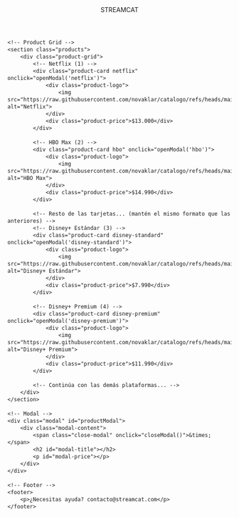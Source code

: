 <!DOCTYPE html>
<html lang="es">
<head>
    <meta charset="UTF-8">
    <meta name="viewport" content="width=device-width, initial-scale=1.0">
    <title>Catálogo Streaming</title>
    <link rel="stylesheet" href="https://cdnjs.cloudflare.com/ajax/libs/font-awesome/6.4.0/css/all.min.css">
    <!-- Rutas garantizadas para GitHub Pages -->
    <link rel="stylesheet" href="./styles.css">
    <script src="./script.js" defer></script>
</head>
<body>
    <!-- Header -->
    <header>
        <div class="logo">STREAM<span>CAT</span></div>
        <div class="menu-toggle">
            <i class="fas fa-bars"></i>
        </div>
    </header>

    <!-- Product Grid -->
    <section class="products">
        <div class="product-grid">
            <!-- Netflix (1) -->
            <div class="product-card netflix" onclick="openModal('netflix')">
                <div class="product-logo">
                    <img src="https://raw.githubusercontent.com/novaklar/catalogo/refs/heads/main/catalogos/1.png" alt="Netflix">
                </div>
                <div class="product-price">$13.000</div>
            </div>

            <!-- HBO Max (2) -->
            <div class="product-card hbo" onclick="openModal('hbo')">
                <div class="product-logo">
                    <img src="https://raw.githubusercontent.com/novaklar/catalogo/refs/heads/main/catalogos/2.png" alt="HBO Max">
                </div>
                <div class="product-price">$14.990</div>
            </div>

            <!-- Resto de las tarjetas... (mantén el mismo formato que las anteriores) -->
            <!-- Disney+ Estándar (3) -->
            <div class="product-card disney-standard" onclick="openModal('disney-standard')">
                <div class="product-logo">
                    <img src="https://raw.githubusercontent.com/novaklar/catalogo/refs/heads/main/catalogos/3.png" alt="Disney+ Estándar">
                </div>
                <div class="product-price">$7.990</div>
            </div>

            <!-- Disney+ Premium (4) -->
            <div class="product-card disney-premium" onclick="openModal('disney-premium')">
                <div class="product-logo">
                    <img src="https://raw.githubusercontent.com/novaklar/catalogo/refs/heads/main/catalogos/4.png" alt="Disney+ Premium">
                </div>
                <div class="product-price">$11.990</div>
            </div>

            <!-- Continúa con las demás plataformas... -->
        </div>
    </section>

    <!-- Modal -->
    <div class="modal" id="productModal">
        <div class="modal-content">
            <span class="close-modal" onclick="closeModal()">&times;</span>
            <h2 id="modal-title"></h2>
            <p id="modal-price"></p>
        </div>
    </div>

    <!-- Footer -->
    <footer>
        <p>¿Necesitas ayuda? contacto@streamcat.com</p>
    </footer>
</body>
</html>
